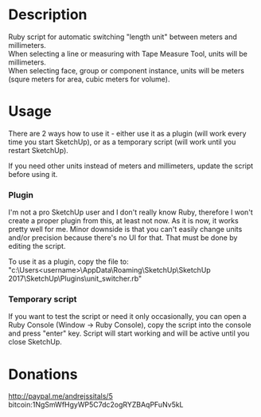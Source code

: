 # Description
Ruby script for automatic switching "length unit" between meters and millimeters.<br/>
When selecting a line or measuring with Tape Measure Tool, units will be millimeters.<br/>
When selecting face, group or component instance, units will be meters (squre meters for area, cubic meters for volume).<br/>

# Usage
There are 2 ways how to use it - either use it as a plugin (will work every time you start SketchUp), or as a temporary script (will work until you restart SketchUp).

If you need other units instead of meters and millimeters, update the script before using it.

### Plugin
I'm not a pro SketchUp user and I don't really know Ruby, therefore I won't create a proper plugin from this, at least not now. As it is now, it works pretty well for me. Minor downside is that you can't easily change units and/or precision because there's no UI for that. That must be done by editing the script.

To use it as a plugin, copy the file to:<br/>
"c:\Users\<username>\AppData\Roaming\SketchUp\SketchUp 2017\SketchUp\Plugins\unit_switcher.rb"

### Temporary script
If you want to test the script or need it only occasionally, you can open a Ruby Console (Window -> Ruby Console), copy the script into the console and press "enter" key. Script will start working and will be active until you close SketchUp.

# Donations
http://paypal.me/andrejssitals/5<br/>
bitcoin:1NgSmWfHgyWP5C7dc2ogRYZBAqPFuNv5kL<br/>
